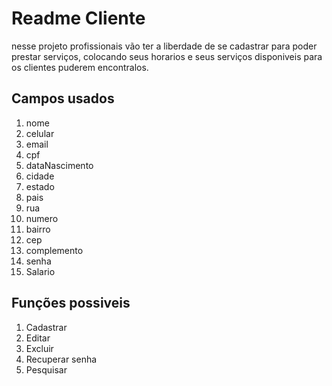 # Readme Cliente

nesse projeto profissionais vão ter a liberdade de se cadastrar para poder prestar serviços, colocando seus horarios e seus serviços disponiveis para os clientes puderem encontralos.

## Campos usados 

1. nome
2. celular
3. email
4. cpf
5. dataNascimento
6. cidade
7. estado
8. pais
9. rua
10. numero
11. bairro
12. cep
13. complemento
14. senha
15. Salario

## Funções possiveis

1. Cadastrar
2. Editar
3. Excluir
4. Recuperar senha
5. Pesquisar
